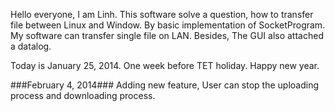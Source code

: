 Hello everyone, I am Linh. This software solve a question, how to
transfer file between Linux and Window. By basic implementation of
SocketProgram. My software can transfer single file on LAN. Besides,
The GUI also attached a datalog.

Today is January 25, 2014. One week before TET holiday. Happy new year.

###February 4, 2014###
Adding new feature, User can stop the uploading process and
downloading process.
